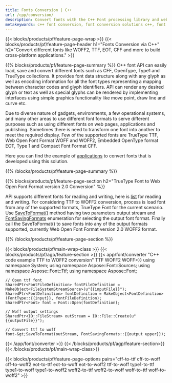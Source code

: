 ```yaml
---
title: Fonts Conversion | C++
url: /cpp/conversion/
description: Convert fonts with the C++ Font processing library and web applications. Conversion functionality that can work with TTF, WOFF, CFF, EOT and Type 1 fonts.
metakeywords: c++ font conversion, font conversion solutions c++, font conerter cpp
---
```


{{< blocks/products/pf/feature-page-wrap >}}
{{< blocks/products/pf/feature-page-header h1="Fonts Conversion via C++" h2="Convert different fonts like WOFF2, TTF, EOT, CFF and more to build cross-platform applications." >}}

{{% blocks/products/pf/feature-page-summary %}}
C++ font API can easily load, save and convert different fonts such as CFF, OpenType, Type1 and TrueType collections. It provides font data structure along with any glyph as well as encoding information for all the font types representing a mapping between character codes and glyph identifiers. API can render any desired glyph or text as well as special glyphs can be rendered by implementing interfaces using simple graphics functionality like move point, draw line and curve etc. 


Due to diverse nature of gadgets, environments, a few operational systems, and many other areas to use different font formats to serve different purposes such as using different fonts on web pages, applications and publishing. Sometimes there is need to transform one font into another to meet the required display. Few of the supported fonts are TrueType TTF, Web Open Font Format WOFF and WOFF2, Embedded OpenType format EOT, Type 1 and Compact Font Format CFF.

Here you can find the example of [applications](https://products.aspose.app/font/conversion) to convert fonts that is developed using this solution.

{{% /blocks/products/pf/feature-page-summary  %}}

{{% blocks/products/pf/feature-page-section  h2="TrueType Font to Web Open Font Format version 2.0 Conversion" %}}

API supports different fonts for reading and writing, here is [list](https://docs.aspose.com/font/cpp/convert/#formats-supported-for-reading-andor-writing) for reading and writing. For considering TTF to WOFF2 conversion, process is load font from any of the supported formats, TrueType Font for the current scenario. Use [SaveToFormat()](https://reference.aspose.com/font/cpp/class/aspose.font.font#a670ea97404fd72c2e51b0e8c543c8a45) method having two parameters output stream and [FontSavingFormats](https://reference.aspose.com/font/cpp/namespace/aspose.font#a93d0dcc7c00f5c7027d60e14a5433c74) enumeration for selecting the output font format. Finally call the SaveToFormat() to save fonts into any of the output formats supported, currently Web Open Font Format version 2.0 WOFF2 format.

{{% /blocks/products/pf/feature-page-section %}}

{{< blocks/products/pf/main-wrap-class >}}
{{< blocks/products/pf/agp/feature-section >}}
{{< app/font/converter "C++ code example TTF to WOFF2 conversion" TTF WOFF2 WOFF>}}
    using namespace System;
    using namespace Aspose::Font::Sources;
    using namespace Aspose::Font::Ttf;
    using namespace Aspose::Font;

    // Open ttf font
    SharedPtr<FontFileDefinition> fontFileDefinition = MakeObject<FileSystemStreamSource>(u"{{inputFile}}");
    SharedPtr<FontDefinition> fontDefinition = MakeObject<FontDefinition>(FontType::{{input}}, fontFileDefinition);
    SharedPtr<Font> font = Font::Open(fontDefinition);
    
    // Woff output settings
    SharedPtr<IO::FileStream> outStream = IO::File::Create(u"{{outputFile}}");
    
    // Convert ttf to woff
    font-&gt;SaveToFormat(outStream, FontSavingFormats::{{output upper}});
{{< /app/font/converter >}}
{{< /blocks/products/pf/agp/feature-section>}}
{{< /blocks/products/pf/main-wrap-class>}}

{{< blocks/products/pf/feature-page-options pairs="cff-to-ttf cff-to-woff cff-to-woff2 eot-to-ttf eot-to-woff eot-to-woff2 ttf-to-woff type1-to-ttf type1-to-woff type1-to-woff2 woff2-to-ttf woff2-to-woff woff-to-ttf woff-to-woff2" >}}



